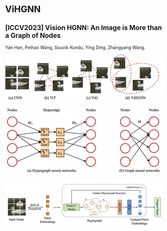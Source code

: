# ViHGNN

## [ICCV2023] Vision HGNN: An Image is More than a Graph of Nodes

Yan Han, Peihao Wang, Souvik Kundu, Ying Ding, Zhangyang Wang.

![image](assets/img/ViHGNN_teaser.png)

![image](assets/img/ViHGNN_HNN_Arch.png)

![image](assets/img/ViHGNN_Pipeline.png)
